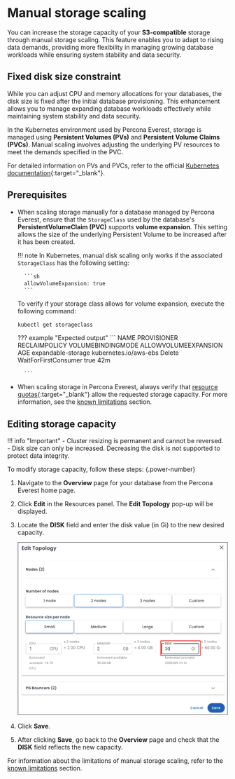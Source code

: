 # Manual storage scaling

You can increase the storage capacity of your **S3-compatible** storage through manual storage scaling. This feature enables you to adapt to rising data demands, providing more flexibility in managing growing database workloads while ensuring system stability and data security.

## Fixed disk size constraint

While you can adjust CPU and memory allocations for your databases, the disk size is fixed after the initial database provisioning. This enhancement allows you to manage expanding database workloads effectively while maintaining system stability and data security.

In the Kubernetes environment used by Percona Everest, storage is managed using **Persistent Volumes (PVs)** and **Persistent Volume Claims (PVCs)**. Manual scaling involves adjusting the underlying PV resources to meet the demands specified in the PVC.

For detailed information on PVs and PVCs, refer to the official [Kubernetes documentation](https://kubernetes.io/docs/concepts/storage/persistent-volumes/){:target="_blank"}.

## Prerequisites

- When scaling storage manually for a database managed by Percona Everest, ensure that the `StorageClass` used by the database's **PersistentVolumeClaim (PVC)** supports **volume expansion**. This setting allows the size of the underlying Persistent Volume to be increased after it has been created.

    !!! note
        In Kubernetes, manual disk scaling only works if the associated `StorageClass` has the following setting:

        ```sh
        allowVolumeExpansion: true
        ```

    To verify if your storage class allows for volume expansion, execute the following command:

    ```sh
    kubectl get storageclass
    ```

    ??? example "Expected output"
        ```
NAME                   PROVISIONER             RECLAIMPOLICY   VOLUMEBINDINGMODE      ALLOWVOLUMEEXPANSION   AGE
expandable-storage     kubernetes.io/aws-ebs   Delete          WaitForFirstConsumer   true                   42m

        ```

- When scaling storage in Percona Everest, always verify that [resource quotas](https://kubernetes.io/docs/concepts/policy/resource-quotas/#storage-resource-quota){:target="_blank"} allow the requested storage capacity. For more information, see the [known limitations](../reference/known_limitations.md#manual-storage-scaling) section.

## Editing storage capacity

!!! info "Important"
    - Cluster resizing is permanent and cannot be reversed.
    - Disk size can only be increased. Decreasing the disk is not supported to protect data integrity.

To modify storage capacity, follow these steps:
{.power-number}

1. Navigate to the **Overview** page for your database from the Percona Everest home page.

2. Click **Edit** in the Resources panel.  The **Edit Topology** pop-up will be displayed.

3. Locate the **DISK** field and enter the disk value (in Gi) to the new desired capacity.

    ![!image](../images/edit_storage_capacity.png)

4. Click **Save**.

5. After clicking **Save**, go back to the **Overview** page and check that the **DISK** field reflects the new capacity.


For information about the limitations of manual storage scaling, refer to the [known limitations](../reference/known_limitations.md#manual-storage-scaling) section.







